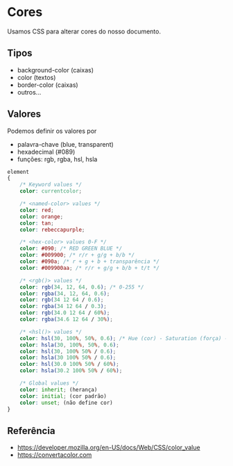 # Cores

Usamos CSS para alterar cores do nosso documento.

## Tipos

* background-color (caixas)
* color (textos)
* border-color (caixas)
* outros...

## Valores

Podemos definir os valores por

* palavra-chave (blue, transparent)
* hexadecimal (#089)
* funções: rgb, rgba, hsl, hsla

```css
element
{
    /* Keyword values */
    color: currentcolor;

    /* <named-color> values */
    color: red;
    color: orange;
    color: tan;
    color: rebeccapurple;

    /* <hex-color> values 0-F */
    color: #090; /* RED GREEN BLUE */
    color: #009900; /* r/r + g/g + b/b */
    color: #090a; /* r + g + b + transparência */
    color: #009900aa; /* r/r + g/g + b/b + t/t */

    /* <rgb()> values */
    color: rgb(34, 12, 64, 0.6); /* 0-255 */
    color: rgba(34, 12, 64, 0.6);
    color: rgb(34 12 64 / 0.6);
    color: rgba(34 12 64 / 0.3);
    color: rgb(34.0 12 64 / 60%);
    color: rgba(34.6 12 64 / 30%);

    /* <hsl()> values */
    color: hsl(30, 100%, 50%, 0.6); /* Hue (cor) - Saturation (força) - Luminance (branco ou preto) */
    color: hsla(30, 100%, 50%, 0.6);
    color: hsl(30, 100% 50% / 0.6);
    color: hsla(30 100% 50% / 0.6);
    color: hsl(30.0 100% 50% / 60%);
    color: hsla(30.2 100% 50% / 60%);

    /* Global values */
    color: inherit; (herança)
    color: initial; (cor padrão)
    color: unset; (não define cor)
}
``` 

## Referência

- https://developer.mozilla.org/en-US/docs/Web/CSS/color_value
- https://convertacolor.com